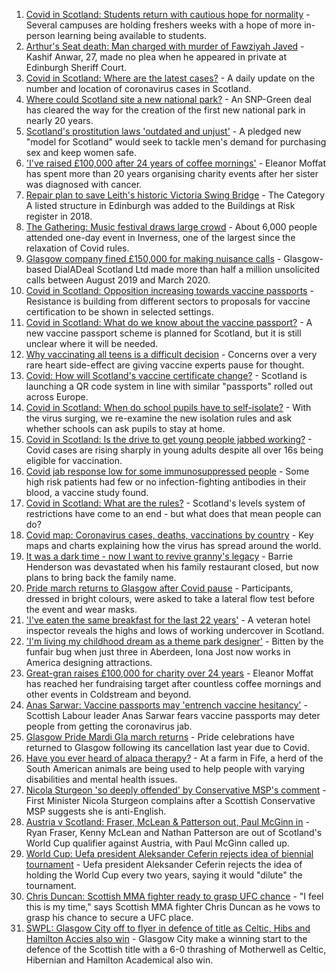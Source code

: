 1. [Covid in Scotland: Students return with cautious hope for normality](https://www.bbc.co.uk/news/uk-scotland-58461756?at_medium=RSS&at_campaign=KARANGA) - Several campuses are holding freshers weeks with a hope of more in-person learning being available to students.
2. [Arthur's Seat death: Man charged with murder of Fawziyah Javed](https://www.bbc.co.uk/news/uk-scotland-edinburgh-east-fife-58467784?at_medium=RSS&at_campaign=KARANGA) - Kashif Anwar, 27, made no plea when he appeared in private at Edinburgh Sheriff Court.
3. [Covid in Scotland: Where are the latest cases?](https://www.bbc.co.uk/news/uk-scotland-53511877?at_medium=RSS&at_campaign=KARANGA) - A daily update on the number and location of coronavirus cases in Scotland.
4. [Where could Scotland site a new national park?](https://www.bbc.co.uk/news/uk-scotland-south-scotland-58400051?at_medium=RSS&at_campaign=KARANGA) - An SNP-Green deal has cleared the way for the creation of the first new national park in nearly 20 years.
5. [Scotland's prostitution laws 'outdated and unjust'](https://www.bbc.co.uk/news/uk-scotland-58435037?at_medium=RSS&at_campaign=KARANGA) - A pledged new "model for Scotland" would seek to tackle men's demand for purchasing sex and keep women safe.
6. ['I've raised £100,000 after 24 years of coffee mornings'](https://www.bbc.co.uk/news/uk-scotland-south-scotland-58383506?at_medium=RSS&at_campaign=KARANGA) - Eleanor Moffat has spent more than 20 years organising charity events after her sister was diagnosed with cancer.
7. [Repair plan to save Leith's historic Victoria Swing Bridge](https://www.bbc.co.uk/news/uk-scotland-edinburgh-east-fife-58463366?at_medium=RSS&at_campaign=KARANGA) - The Category A listed structure in Edinburgh was added to the Buildings at Risk register in 2018.
8. [The Gathering: Music festival draws large crowd](https://www.bbc.co.uk/news/uk-scotland-highlands-islands-58462912?at_medium=RSS&at_campaign=KARANGA) - About 6,000 people attended one-day event in Inverness, one of the largest since the relaxation of Covid rules.
9. [Glasgow company fined £150,000 for making nuisance calls](https://www.bbc.co.uk/news/uk-scotland-glasgow-west-58455022?at_medium=RSS&at_campaign=KARANGA) - Glasgow-based DialADeal Scotland Ltd made more than half a million unsolicited calls between August 2019 and March 2020.
10. [Covid in Scotland: Opposition increasing towards vaccine passports](https://www.bbc.co.uk/news/uk-scotland-scotland-politics-58453551?at_medium=RSS&at_campaign=KARANGA) - Resistance is building from different sectors to proposals for vaccine certification to be shown in selected settings.
11. [Covid in Scotland: What do we know about the vaccine passport?](https://www.bbc.co.uk/news/uk-scotland-58422607?at_medium=RSS&at_campaign=KARANGA) - A new vaccine passport scheme is planned for Scotland, but it is still unclear where it will be needed.
12. [Why vaccinating all teens is a difficult decision](https://www.bbc.co.uk/news/health-58423152?at_medium=RSS&at_campaign=KARANGA) - Concerns over a very rare heart side-effect are giving vaccine experts pause for thought.
13. [Covid: How will Scotland's vaccine certificate change?](https://www.bbc.co.uk/news/uk-scotland-57519070?at_medium=RSS&at_campaign=KARANGA) - Scotland is launching a QR code system in line with similar "passports" rolled out across Europe.
14. [Covid in Scotland: When do school pupils have to self-isolate?](https://www.bbc.co.uk/news/uk-scotland-58381883?at_medium=RSS&at_campaign=KARANGA) - With the virus surging, we re-examine the new isolation rules and ask whether schools can ask pupils to stay at home.
15. [Covid in Scotland: Is the drive to get young people jabbed working?](https://www.bbc.co.uk/news/uk-scotland-58342389?at_medium=RSS&at_campaign=KARANGA) - Covid cases are rising sharply in young adults despite all over 16s being eligible for vaccination.
16. [Covid jab response low for some immunosuppressed people](https://www.bbc.co.uk/news/health-58317261?at_medium=RSS&at_campaign=KARANGA) - Some high risk patients had few or no infection-fighting antibodies in their blood, a vaccine study found.
17. [Covid in Scotland: What are the rules?](https://www.bbc.co.uk/news/uk-scotland-53166816?at_medium=RSS&at_campaign=KARANGA) - Scotland's levels system of restrictions have come to an end - but what does that mean people can do?
18. [Covid map: Coronavirus cases, deaths, vaccinations by country](https://www.bbc.co.uk/news/world-51235105?at_medium=RSS&at_campaign=KARANGA) - Key maps and charts explaining how the virus has spread around the world.
19. [It was a dark time - now I want to revive granny's legacy](https://www.bbc.co.uk/news/uk-scotland-edinburgh-east-fife-58429014?at_medium=RSS&at_campaign=KARANGA) - Barrie Henderson was devastated when his family restaurant closed, but now plans to bring back the family name.
20. [Pride march returns to Glasgow after Covid pause](https://www.bbc.co.uk/news/uk-scotland-glasgow-west-58448655?at_medium=RSS&at_campaign=KARANGA) - Participants, dressed in bright colours, were asked to take a lateral flow test before the event and wear masks.
21. ['I've eaten the same breakfast for the last 22 years'](https://www.bbc.co.uk/news/uk-scotland-scotland-business-58323888?at_medium=RSS&at_campaign=KARANGA) - A veteran hotel inspector reveals the highs and lows of working undercover in Scotland.
22. ['I'm living my childhood dream as a theme park designer'](https://www.bbc.co.uk/news/uk-scotland-north-east-orkney-shetland-58308830?at_medium=RSS&at_campaign=KARANGA) - Bitten by the funfair bug when just three in Aberdeen, Iona Jost now works in America designing attractions.
23. [Great-gran raises £100,000 for charity over 24 years](https://www.bbc.co.uk/news/uk-scotland-58440739?at_medium=RSS&at_campaign=KARANGA) - Eleanor Moffat has reached her fundraising target after countless coffee mornings and other events in Coldstream and beyond.
24. [Anas Sarwar: Vaccine passports may 'entrench vaccine hesitancy'](https://www.bbc.co.uk/news/uk-scotland-58455886?at_medium=RSS&at_campaign=KARANGA) - Scottish Labour leader Anas Sarwar fears vaccine passports may deter people from getting the coronavirus jab.
25. [Glasgow Pride Mardi Gla march returns](https://www.bbc.co.uk/news/uk-scotland-58450443?at_medium=RSS&at_campaign=KARANGA) - Pride celebrations have returned to Glasgow following its cancellation last year due to Covid.
26. [Have you ever heard of alpaca therapy?](https://www.bbc.co.uk/news/uk-scotland-58423392?at_medium=RSS&at_campaign=KARANGA) - At a farm in Fife, a herd of the South American animals are being used to help people with varying disabilities and mental health issues.
27. [Nicola Sturgeon 'so deeply offended' by Conservative MSP's comment](https://www.bbc.co.uk/news/uk-scotland-58423484?at_medium=RSS&at_campaign=KARANGA) - First Minister Nicola Sturgeon complains after a Scottish Conservative MSP suggests she is anti-English.
28. [Austria v Scotland: Fraser, McLean & Patterson out, Paul McGinn in](https://www.bbc.co.uk/sport/football/58462235?at_medium=RSS&at_campaign=KARANGA) - Ryan Fraser, Kenny McLean and Nathan Patterson are out of Scotland's World Cup qualifier against Austria, with Paul McGinn called up.
29. [World Cup: Uefa president Aleksander Ceferin rejects idea of biennial tournament](https://www.bbc.co.uk/sport/football/58458621?at_medium=RSS&at_campaign=KARANGA) - Uefa president Aleksander Ceferin rejects the idea of holding the World Cup every two years, saying it would "dilute" the tournament.
30. [Chris Duncan: Scottish MMA fighter ready to grasp UFC chance](https://www.bbc.co.uk/sport/mixed-martial-arts/58463178?at_medium=RSS&at_campaign=KARANGA) - "I feel this is my time," says Scottish MMA fighter Chris Duncan as he vows to grasp his chance to secure a UFC place.
31. [SWPL: Glasgow City off to flyer in defence of title as Celtic, Hibs and Hamilton Accies also win](https://www.bbc.co.uk/sport/football/58456697?at_medium=RSS&at_campaign=KARANGA) - Glasgow City make a winning start to the defence of the Scottish title with a 6-0 thrashing of Motherwell as Celtic, Hibernian and Hamilton Academical also win.

